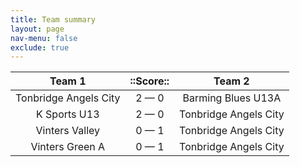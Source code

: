 ```yaml
---
title: Team summary
layout: page
nav-menu: false
exclude: true
---
```




|        Team 1         |  ::Score::  |        Team 2         |
|:---------------------:|:-----------:|:---------------------:|
| Tonbridge Angels City | 2 &mdash; 0 |  Barming Blues U13A   |
|     K Sports U13      | 2 &mdash; 0 | Tonbridge Angels City |
|    Vinters Valley     | 0 &mdash; 1 | Tonbridge Angels City |
|    Vinters Green A    | 0 &mdash; 1 | Tonbridge Angels City |

 <br /><br /><br />